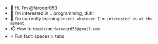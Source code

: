 - 👋 Hi, I’m @farooqr053
- 👀 I’m interested in... programming, duh!
- 🌱 I’m currently learning `insert whatever I'm interested in at the moment`
- 📫 How to reach me `farooqr053@gmail.com`
- ⚡ Fun fact: spaces > tabs

<!---
farooqr053/farooqr053 is a ✨ special ✨ repository because its `README.md` (this file) appears on your GitHub profile.
You can click the Preview link to take a look at your changes.
--->
